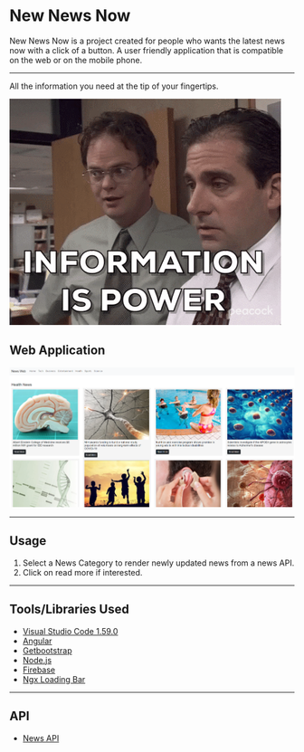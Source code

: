 # New News Now
New News Now is a project created for people who wants the latest news now with a click of a button. A user friendly application that is compatible on the web or on the mobile phone. 

---
All the information you need at the tip of your fingertips.

![Alt Text](src/assets/images/information.gif)

## Web Application
![Alt Text](src/assets/images/health-tab.png)

---
## Usage
1. Select a News Category to render newly updated news from a news API.
2. Click on read more if interested.
---
## Tools/Libraries Used
- [Visual Studio Code 1.59.0](https://code.visualstudio.com/)
- [Angular](https://angular.io/)
- [Getbootstrap](https://getbootstrap.com/)
- [Node.js](https://nodejs.org/en/)
- [Firebase](https://firebase.google.com/)
- [Ngx Loading Bar](https://github.com/aitboudad/ngx-loading-bar)
---
## API
- [News API](https://newsdata.io)

